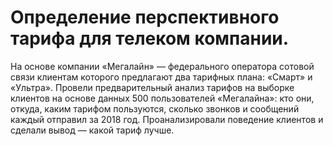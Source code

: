 # Определение перспективного тарифа для телеком компании.
На основе компании «Мегалайн» — федерального оператора сотовой связи клиентам которого предлагают два тарифных плана: «Смарт» и «Ультра».  Провели предварительный анализ тарифов на выборке клиентов на основе данных 500 пользователей «Мегалайна»: кто они, откуда, каким тарифом пользуются, сколько звонков и сообщений каждый отправил за 2018 год. Проанализировали поведение клиентов и сделали вывод — какой тариф лучше.
